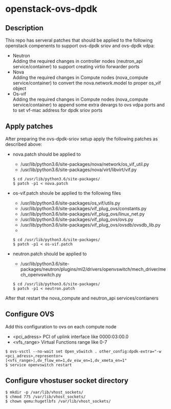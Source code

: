 # openstack-ovs-dpdk  

## Description  

This repo has serveral patches that should be applied to the following openstack compenents to support ovs-dpdk sriov and ovs-dpdk vdpa:  
- Neutron  
    Adding the required changes in controller nodes (neutron_api service/container) to support creating virtio forwarder ports  
- Nova  
    Adding the required changes in Compute nodes (nova_compute service/container) to convert the nova.network.model to proper os_vif object  
- Os-vif  
    Adding the required changes in Compute nodes (nova_compute service/container) to append some extra devargs to ovs vdpa ports and to set vf-mac address for dpdk sriov ports  

## Apply patches  

After preparing the ovs-dpdk-sriov setup apply the following patches as described above:  

- nova.patch should be applied to  
    - /usr/lib/python3.6/site-packages/nova/network/os_vif_util.py  
    - /usr/lib/python3.6/site-packages/nova/virt/libvirt/vif.py
    ```  
    $ cd /usr/lib/python3.6/site-packages/  
    $ patch -p1 < nova.patch  
    ```  

- os-vif.patch shoule be applied to the following files  
    - /usr/lib/python3.6/site-packages/os_vif/utils.py  
    - /usr/lib/python3.6/site-packages/vif_plug_ovs/constants.py  
    - /usr/lib/python3.6/site-packages/vif_plug_ovs/linux_net.py  
    - /usr/lib/python3.6/site-packages/vif_plug_ovs/ovs.py  
    - /usr/lib/python3.6/site-packages/vif_plug_ovs/ovsdb/ovsdb_lib.py  
    - 
    ```  
    $ cd /usr/lib/python3.6/site-packages/  
    $ patch -p1 < os-vif.patch  
    ```  

- neutron.patch should be applied to  
    - /usr/lib/python3.6/site-packages/neutron/plugins/ml2/drivers/openvswitch/mech_driver/mech_openvswitch.py  
    ```  
    $ cd /usr/lib/python3.6/site-packages/  
    $ patch -p1 < neutron.patch  
    ```  
After that restart the nova_compute and neutron_api services/contianers  

## Configure OVS  

Add this configuration to ovs on each compute node  
- <pci_adress>	PCI of uplink interface like 0000:03:00.0  
- <vfs_range>	Virtual Functions range like 0-7  
```  
$ ovs-vsctl --no-wait set Open_vSwitch . other_config:dpdk-extra="-w <pci_adress>,representor=[<vfs_range>],dv_flow_en=1,dv_esw_en=1,dv_xmeta_en=1"  
$ service openvswitch restart  
```  

## Configure vhostuser socket directory  

```  
$ mkdir -p /var/lib/vhost_sockets/  
$ chmod 775 /var/lib/vhost_sockets/  
$ chown qemu:hugetlbfs /var/lib/vhost_sockets/  
```  

